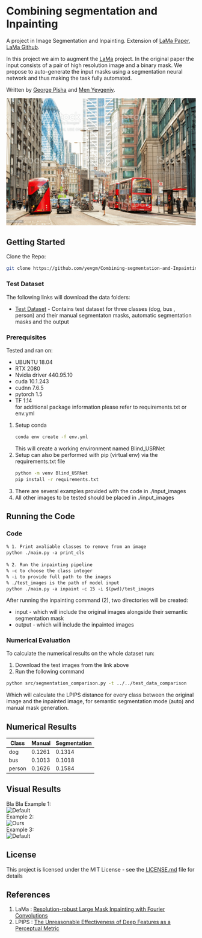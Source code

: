 # Combining segmentation and Inpainting

A project in Image Segmentation and Inpainting.
Extension of [LaMa Paper](https://arxiv.org/pdf/2109.07161.pdf), [LaMa Github](https://github.com/saic-mdal/lama).


In this project we aim to augment the [LaMa](https://arxiv.org/pdf/2109.07161.pdf) project. In the original paper the input consists of a pair of high resolution image and a binary mask. We propose to auto-generate the input masks using a segmentation neural network and thus making the task fully automated.

Written by [George Pisha](https://github.com/geopi1) and [Men Yevgeniy](https://github.com/yevgm).

![Default](./examples/example.gif)
## Getting Started

Clone the Repo:  
```bash
git clone https://github.com/yevgm/Combining-segmentation-and-Inpainting
```

### Test Dataset

The following links will download the data folders:
* [Test Dataset](https://technionmail-my.sharepoint.com/:f:/g/personal/yevgenimen_campus_technion_ac_il/EgcLsH8iZFZMpYWK3NuHdboB0ozBGOxYRrjRbgaljAfeng?e=E9clb7) - Contains test dataset for three classes (dog, bus , person) and their manual segmentaton masks, automatic segmentation masks and the output

### Prerequisites
Tested and ran on:  
 * UBUNTU 18.04  
 * RTX 2080  
 * Nvidia driver 440.95.10  
 * cuda 10.1.243  
 * cudnn 7.6.5  
 * pytorch 1.5  
 * TF 1.14  
for additional package information please refer to requirements.txt or env.yml 
 
 
1. Setup conda 
    ```bash
    conda env create -f env.yml
    ```
    This will create a working environment named Blind_USRNet
2. Setup can also be performed with pip (virtual env) via the requirements.txt file 
    ```bash
    python -m venv Blind_USRNet
    pip install -r requirements.txt
    ```
3. There are several examples provided with the code in ./input_images
4. All other images to be tested should be placed in ./input_images

## Running the Code
### Code
  ```
  % 1. Print avaliable classes to remove from an image
  python ./main.py -a print_cls
  
  % 2. Run the inpainting pipeline
  % -c to choose the class integer
  % -i to provide full path to the images
  % ./test_images is the path of model input
  python ./main.py -a inpaint -c 15 -i $(pwd)/test_images
  ```
After running the inpainting command (2), two directories will be created:
* input - which will include the original images alongside their semantic segmentation mask
* output - which will include the inpainted images


### Numerical Evaluation
To calculate the numerical results on the whole dataset run:
1. Download the test images from the link above
2. Run the following command
```bash
python src/segmentation_comparison.py -t ../../test_data_comparison
```
Which will calculate the LPIPS distance for every class between the original image and the inpainted image, for semantic segmentation mode (auto) and manual mask generation.

## Numerical Results
| Class        | Manual        | Segmentation |
| ------------- | -------------- | -------------------- | 
| dog          | 0.1261      | 0.1314     |
| bus          | 0.1013      | 0.1018     |
| person          | 0.1626      | 0.1584     |


## Visual Results
Bla Bla
Example 1:   
![Default](./results/Picture1.png)  
Example 2:  
![Ours](./results/Picture2.png)  
Example 3:  
![Default](./results/Picture3.png)  

## License

This project is licensed under the MIT License - see the [LICENSE.md](LICENSE.md) file for details

## References
1. LaMa : [Resolution-robust Large Mask Inpainting with Fourier Convolutions](https://arxiv.org/pdf/2109.07161.pdf) 
2. LPIPS : [The Unreasonable Effectiveness of Deep Features as a Perceptual Metric](https://arxiv.org/pdf/1801.03924.pdf)
